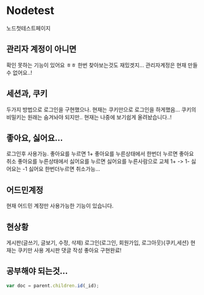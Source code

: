 # Nodetest
노드첫테스트페이지

## 관리자 계정이 아니면
확인 못하는 기능이 있어요 ㅎㅎ 
한번 찾아보는것도 재밌겟지...
관리자계정은 현재 만들 수 없어요..!


## 세션과, 쿠키
두가지 방법으로 로그인을 구현했으나. 
현재는 쿠키만으로 로그인을 하게했음...
쿠키의 비밀키는 원래는 숨겨놔야 되지만.. 
현재는 나중에 보기쉽게 올려놨습니다..!


## 좋아요, 싫어요...
로그인후 사용가능.
좋아요를 누르면 1+
좋아요를 누른상태에서 한번더 누르면 
좋아요 취소
좋아요를 누른상태에서 싫어요를 누르면 싫어요를 누른사람으로 교체 1+ -> 1-
싫어요는 -1
싫어요 한번더누르면 취소가능...


## 어드민계정
현재 어드민 계정만 사용가능한 기능이 있습니다.


## 현상황
게시판(글쓰기, 글보기, 수정, 삭제)
로그인(로그인, 회원가입, 로그아웃){쿠키,세션} 현재는 쿠키만 사용
게시판 댓글 작성
좋아요 구현완료!





## 공부해야 되는것...
```js
var doc = parent.children.id(_id);
```


